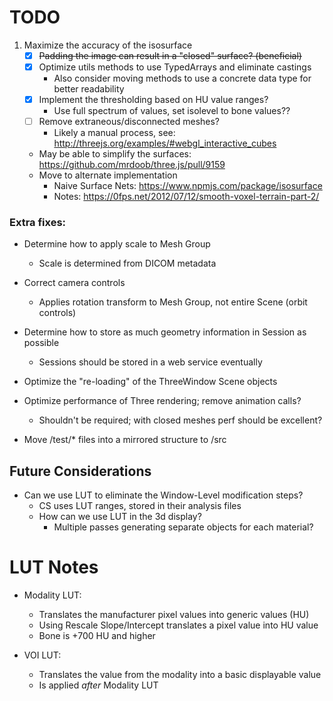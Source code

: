 # TODO

1. Maximize the accuracy of the isosurface
	- [x] ~~Padding the image can result in a "closed" surface? (beneficial)~~
	- [x] Optimize utils methods to use TypedArrays and eliminate castings
		- Also consider moving methods to use a concrete data type for better readability
	- [x] Implement the thresholding based on HU value ranges?
		- Use full spectrum of values, set isolevel to bone values??
	- [ ] Remove extraneous/disconnected meshes?
		- Likely a manual process, see: http://threejs.org/examples/#webgl_interactive_cubes
	- May be able to simplify the surfaces: https://github.com/mrdoob/three.js/pull/9159
	- Move to alternate implementation
		- Naive Surface Nets: https://www.npmjs.com/package/isosurface
		- Notes: https://0fps.net/2012/07/12/smooth-voxel-terrain-part-2/

### Extra fixes:

- Determine how to apply scale to Mesh Group
	- Scale is determined from DICOM metadata
- Correct camera controls
	- Applies rotation transform to Mesh Group, not entire Scene (orbit controls)
- Determine how to store as much geometry information in Session as possible
	- Sessions should be stored in a web service eventually
- Optimize the "re-loading" of the ThreeWindow Scene objects
- Optimize performance of Three rendering; remove animation calls?
	- Shouldn't be required; with closed meshes perf should be excellent?

- Move /test/* files into a mirrored structure to /src

## Future Considerations

- Can we use LUT to eliminate the Window-Level modification steps?
	- CS uses LUT ranges, stored in their analysis files
	- How can we use LUT in the 3d display?
		- Multiple passes generating separate objects for each material?


# LUT Notes

- Modality LUT:
	- Translates the manufacturer pixel values into generic values (HU)
	- Using Rescale Slope/Intercept translates a pixel value into HU value
	- Bone is +700 HU and higher

- VOI LUT:
	- Translates the value from the modality into a basic displayable value
	- Is applied _after_ Modality LUT
